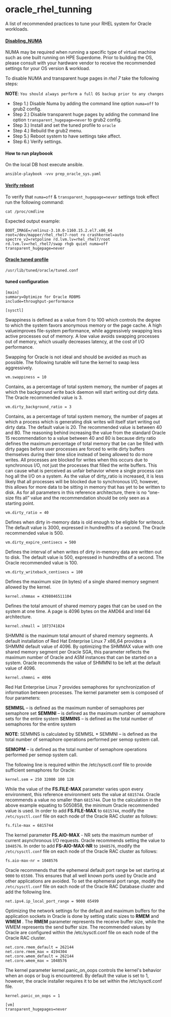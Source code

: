 # oracle_rhel_tunning
A list of recommended practices to tune your RHEL system for Oracle workloads.

#### [Disabling_NUMA](https://access.redhat.com/solutions/23216)

NUMA may be required when running a specific type of virtual machine such as one built running on HPE Superdome. Prior to building the OS, please consult with your hardware vendor to receive the recommended settings for your OS version & workload.

To disable NUMA and transparent huge pages in *rhel 7* take the following steps:

**NOTE**: `You should always perform a full OS backup prior to any changes`

- Step 1.) Disable Numa by adding the command line option `numa=off` to grub2 config.
- Step 2.) Disable transparent huge pages by adding the command line option `transparent_hugepage=never` to grub2 config.
- Step 3.) Install and set the tuned profile to `oracle`
- Step 4.) Rebuild the grub2 menu.
- Step 5.) Reboot system to have settings take affect.
- Step 6.) Verify settings.


#### How to run playboook

On the local DB host execute ansible.

```
ansible-playbook -vvv prep_oracle_sys.yaml
```

#### [Verify reboot](https://access.redhat.com/solutions/4968001)

To verify that `numa=off` & `transparent_hugepage=never` settings took effect run the following command:


```
cat /proc/cmdline 
```

Expected output example:

```
BOOT_IMAGE=/vmlinuz-3.10.0-1160.15.2.el7.x86_64 root=/dev/mapper/rhel_rhel7-root ro crashkernel=auto spectre_v2=retpoline rd.lvm.lv=rhel_rhel7/root rd.lvm.lv=rhel_rhel7/swap rhgb quiet numa=off transparent_hugepage=never
``` 

#### [Oracle tuned profile](https://www.mankier.com/7/tuned-profiles-oracle)


`/usr/lib/tuned/oracle/tuned.conf`

#### tuned configuration
```
[main]
summary=Optimize for Oracle RDBMS
include=throughput-performance

[sysctl]
```
Swappiness is defined as a value from 0 to 100 which controls the degree to which the system
favors anonymous memory or the page cache. A high valueimproves file-system performance, while
aggressively swapping less active processes out of memory. A low value avoids swapping processes
out of memory, which usually decreases latency, at the cost of I/O performance.
  
Swapping for Oracle is not ideal and should be avoided as much as possible. The following tunable
will tune the kernel to swap less aggressively.
```
vm.swappiness = 10
```
Contains, as a percentage of total system memory, the number of pages at which the background write
back daemon will start writing out dirty data. The Oracle recommended value is 3.
```
vm.dirty_background_ratio = 3
```
Contains, as a percentage of total system memory, the number of pages at which a process which is
generating disk writes will itself start writing out dirty data. The default value is 20. The recommended
value is between 40 and 80. The reasoning behind increasing the value from the standard Oracle 15
recommendation to a value between 40 and 80 is because dirty ratio defines the maximum percentage of total
memory that be can be filled with dirty pages before user processes are forced to write dirty buffers themselves
during their time slice instead of being allowed to do more writes. All processes are blocked for writes
when this occurs due to synchronous I/O, not just the processes that filled the write buffers. This can
cause what is perceived as unfair behavior where a single process can hog all the I/O on a system. As the value
of dirty_ratio is increased, it is less likely that all processes will be blocked due to synchronous I/O,
however, this allows for more data to be sitting in memory that has yet to be written to disk. As for all
parameters in this reference architecture, there is no “one-size fits all” value and the recommendation
should be only seen as a starting point.
```
vm.dirty_ratio = 40
```
Defines when dirty in-memory data is old enough to be eligible for writeout. The default value is 3000,
expressed in hundredths of a second. The Oracle recommended value is 500.
```
vm.dirty_expire_centisecs = 500
```
Defines the interval of when writes of dirty in-memory data are written out to disk. The default value is 500,
expressed in hundredths of a second. The Oracle recommended value is 100.
```
vm.dirty_writeback_centisecs = 100
```
Defines the maximum size (in bytes) of a single shared memory segment allowed by the kernel.
```
kernel.shmmax = 4398046511104
```
Defines the total amount of shared memory pages that can be used on the system at one time. A
page is 4096 bytes on the AMD64 and Intel 64 architecture.
```
kernel.shmall = 1073741824
```
SHMMNI is the maximum total amount of shared memory segments. A default installation of
Red Hat Enterprise Linux 7 x86_64 provides a SHMMNI default value of 4096. By optimizing the
SHMMAX value with one shared memory segment per Oracle SGA, this parameter reflects the
maximum number of Oracle and ASM instances that can be started on a system. Oracle
recommends the value of SHMMNI to be left at the default value of 4096.
```
kernel.shmmni = 4096
```
Red Hat Enterprise Linux 7 provides semaphores for synchronization of information between
processes. The kernel parameter sem is composed of four parameters:

**SEMMSL** – is defined as the maximum number of semaphores per semaphore set
**SEMMNI** – is defined as the maximum number of semaphore sets for the entire system
**SEMMNS** – is defined as the total number of semaphores for the entire system

**NOTE**: SEMMNS is calculated by SEMMSL * SEMMNI – is defined as the total number of semaphore operations
performed per semop system call.

**SEMOPM** – is defined as the total number of semaphore operations performed per semop
system call.

The following line is required within the /etc/sysctl.conf file to provide sufficient semaphores
for Oracle:
```
kernel.sem = 250 32000 100 128
```
While the value of the **FS.FILE-MAX** parameter varies upon every environment, this reference
environment sets the value at `6815744`. Oracle recommends a value no smaller than
`6815744`. Due to the calculation in the above example equating to 5050858, the minimum
Oracle recommended value is used. In order to add **FS.FILE-MAX** to `6815744`, modify the
`/etc/sysctl.conf` file on each node of the Oracle RAC cluster as follows:
```
fs.file-max = 6815744
```

The kernel parameter **FS.AIO-MAX** - NR sets the maximum number of current asynchronous I/O
requests. Oracle recommends setting the value to `1048576`. In order to add **FS-AIO-MAX-NR** to
`1048576`, modify the `/etc/sysctl.conf` file on each node of the Oracle RAC cluster as follows:


```
fs.aio-max-nr = 1048576
```

Oracle recommends that the ephemeral default port range be set starting at `9000` to `65500`.
This ensures that all well known ports used by Oracle and other applications are avoided. To
set the ephemeral port range, modify the `/etc/sysctl.conf` file on each node of the Oracle RAC
Database cluster and add the following line.
```
net.ipv4.ip_local_port_range = 9000 65499
```

Optimizing the network settings for the default and maximum buffers for the application
sockets in Oracle is done by setting static sizes to **RMEM** and **WMEM** . The **RMEM** parameter
represents the receive buffer size, while the WMEM represents the send buffer size. The
recommended values by Oracle are configured within the /etc/sysctl.conf file on each node of
the Oracle RAC cluster.
```
net.core.rmem_default = 262144
net.core.rmem_max = 4194304
net.core.wmem_default = 262144
net.core.wmem_max = 1048576
```
The kernel parameter kernel.panic_on_oops controls the kernel's behavior when an oops or
bug is encountered. By default the value is set to 1, however, the oracle installer requires it to
be set within the /etc/sysctl.conf file.
```
kernel.panic_on_oops = 1
```

```
[vm]
transparent_hugepages=never
```

